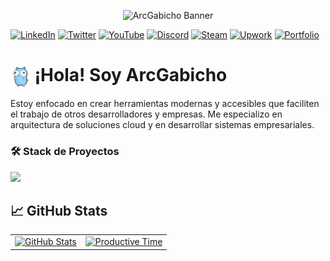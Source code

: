 <p align="center">
  <img src="assets/portada.gif" alt="ArcGabicho Banner"/>
</p>

[![LinkedIn](https://img.shields.io/badge/LinkedIn-0A66C2?style=for-the-badge&logo=linkedin&logoColor=white)](https://www.linkedin.com/in/gabriel-polack-castillo/)
[![Twitter](https://img.shields.io/badge/Twitter-000000?style=for-the-badge&logo=x&logoColor=white)](https://x.com/Gabicho_05)
[![YouTube](https://img.shields.io/badge/YouTube-FF0000?style=for-the-badge&logo=youtube&logoColor=white)](https://www.youtube.com/@Gabicho_05)
[![Discord](https://img.shields.io/badge/Discord-5865F2?style=for-the-badge&logo=discord&logoColor=white)](https://discord.com/users/1252432380531310727)
[![Steam](https://img.shields.io/badge/Steam-171A21?style=for-the-badge&logo=steam&logoColor=white)](https://steamcommunity.com/id/gabogabito05/)
[![Upwork](https://img.shields.io/badge/Upwork-3CB371?style=for-the-badge&logo=upwork&logoColor=white)](https://www.upwork.com/freelancers/~0180bc0ba4ba024471)
[![Portfolio](https://img.shields.io/badge/Portafolio-222?style=for-the-badge&logo=firefox-browser&logoColor=white)](https://www.gabicho.dev/)


# <img src="assets/go-dance.gif" alt="Go Dance" height="32" style="vertical-align:middle;"/> ¡Hola! Soy ArcGabicho 

Estoy enfocado en crear herramientas modernas y accesibles que faciliten el trabajo de otros desarrolladores y empresas. Me especializo en arquitectura de soluciones cloud y en desarrollar sistemas empresariales.
      
### 🛠️ Stack de Proyectos

<div align="left">
  <img src="https://skillicons.dev/icons?i=nextjs,firebase,astro,react,ts,tailwindcss,go,ruby,rails,python,fastapi,cpp,cmake,postgresql,docker" />
</div>

## 📈 GitHub Stats

<table width="100%">
  <tr>
    <td>
      <a widht="50%" align="left" href="https://github.com/ArcGabicho">
        <img src="http://github-profile-summary-cards.vercel.app/api/cards/stats?username=ArcGabicho&theme=github_dark" alt="GitHub Stats"/>
      </a>
    </td>
    <td>
      <a widht="50%" align="right" href="https://github.com/ArcGabicho">
        <img src="http://github-profile-summary-cards.vercel.app/api/cards/productive-time?username=ArcGabicho&theme=github_dark&utcOffset=8" alt="Productive Time"/>
      </a>
    </td>
  </tr>
</table>
